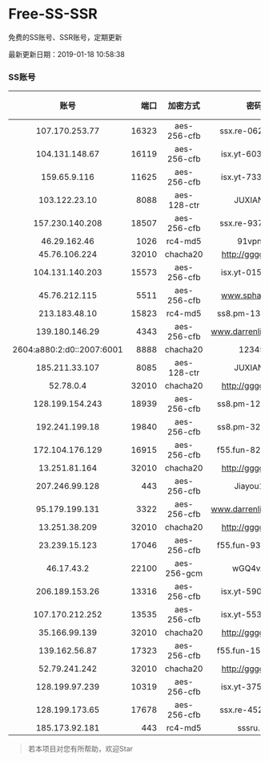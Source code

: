 # Free-SS-SSR

免费的SS账号、SSR账号，定期更新

最新更新日期：2019-01-18 10:58:38 

### SS账号
|账号|端口|加密方式|密码|更新时间|国家|
|:-----:|-----:|:----:|:----:|:----:|:----:|
|107.170.253.77|16323|aes-256-cfb|ssx.re-06267018|23:57:04|US|
|104.131.148.67|16119|aes-256-cfb|isx.yt-60359833|23:57:04|US|
|159.65.9.116|11625|aes-256-cfb|isx.yt-73310716|23:57:05|SG|
|103.122.23.10|8088|aes-128-ctr|JUXIANGE|23:57:08|US|
|157.230.140.208|18507|aes-256-cfb|ssx.re-93714495|23:57:05|US|
|46.29.162.46|1026|rc4-md5|91vpn.cf|23:57:15|RU|
|45.76.106.224|32010|chacha20|http://gggg.rocks|23:57:13|JP|
|104.131.140.203|15573|aes-256-cfb|isx.yt-01578694|23:57:04|US|
|45.76.212.115|5511|aes-256-cfb|www.sphard.com|23:57:05|JP|
|213.183.48.10|15823|rc4-md5|ss8.pm-13494589|23:57:05|RU|
|139.180.146.29|4343|aes-256-cfb|www.darrenliuwei.com|23:57:14|SG|
|2604:a880:2:d0::2007:6001|8888|chacha20|123456|23:57:12|US|
|185.211.33.107|8085|aes-128-ctr|JUXIANGE|23:57:12|US|
|52.78.0.4|32010|chacha20|http://gggg.rocks|23:57:17|KR|
|128.199.154.243|18939|aes-256-cfb|ss8.pm-12396827|23:57:05|SG|
|192.241.199.18|19840|aes-256-cfb|ss8.pm-32577966|23:57:04|US|
|172.104.176.129|16915|aes-256-cfb|f55.fun-82349831|23:57:06|SG|
|13.251.81.164|32010|chacha20|http://gggg.rocks|23:57:14|SG|
|207.246.99.128|443|aes-256-cfb|Jiayou123|23:57:12|US|
|95.179.199.131|3322|aes-256-cfb|www.darrenliuwei.com|23:52:13|GB|
|13.251.38.209|32010|chacha20|http://gggg.rocks|23:57:10|SG|
|23.239.15.123|17046|aes-256-cfb|f55.fun-93630909|23:57:04|US|
|46.17.43.2|22100|aes-256-gcm|wGQ4vA7D|23:57:14|RU|
|206.189.153.26|13316|aes-256-cfb|isx.yt-59087140|23:57:06|SG|
|107.170.212.252|13535|aes-256-cfb|isx.yt-55358633|23:57:05|US|
|35.166.99.139|32010|chacha20|http://gggg.rocks|23:57:14|US|
|139.162.56.87|17323|aes-256-cfb|f55.fun-15848218|23:57:05|SG|
|52.79.241.242|32010|chacha20|http://gggg.rocks|23:57:14|KR|
|128.199.97.239|10319|aes-256-cfb|isx.yt-37576111|23:57:05|SG|
|128.199.173.65|17678|aes-256-cfb|ssx.re-45260062|23:57:06|SG|
|185.173.92.181|443|rc4-md5|sssru.icu|23:57:18|RU|


> 若本项目对您有所帮助，欢迎Star